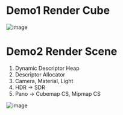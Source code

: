 # Demo1  Render Cube
![image](https://github.com/zyyyxxx/MyDX12Demo/assets/97384254/6b873ea5-c3cd-4493-bae1-a7e2606c9da2)

# Demo2 Render Scene
1. Dynamic Descriptor Heap
2. Descriptor Allocator
3. Camera, Material, Light
4. HDR -> SDR
5. Pano -> Cubemap CS, Mipmap CS
   
![image](https://github.com/zyyyxxx/MyDX12Demo/assets/97384254/8b699018-67a2-424b-a820-f33963bec0f9)


